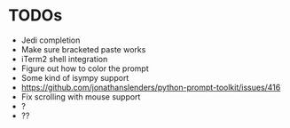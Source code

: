 # TODOs

- Jedi completion
- Make sure bracketed paste works
- iTerm2 shell integration
- Figure out how to color the prompt
- Some kind of isympy support
- https://github.com/jonathanslenders/python-prompt-toolkit/issues/416
- Fix scrolling with mouse support
- ?
- ??
